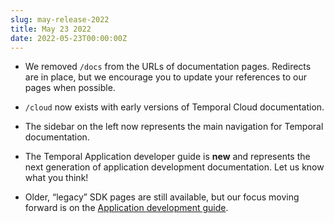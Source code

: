 ```yaml
---
slug: may-release-2022
title: May 23 2022
date: 2022-05-23T00:00:00Z
---
```


- We removed `/docs` from the URLs of documentation pages.
  Redirects are in place, but we encourage you to update your references to our pages when possible.

- `/cloud` now exists with early versions of Temporal Cloud documentation.

- The sidebar on the left now represents the main navigation for Temporal documentation.

- The Temporal Application developer guide is **new** and represents the next generation of application development documentation. Let us know what you think!

- Older, “legacy” SDK pages are still available, but our focus moving forward is on the [Application development guide](/application-development).
